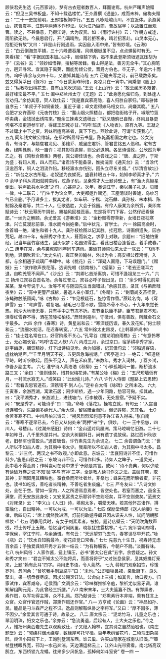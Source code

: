 <!-- { "loadSidebar": true } -->
顾侠君先生选《元百家诗》，梦有古衣冠者数百人，拜而谢焉。杭州严曙声娘赠云：“但见三吴书板盛，不知十载选楼忙。”王介眉撰《通鉴》，成而未梓。储梅夫赠云：“二十一史加前明，王郎镂板胸中行。”
五五
凡咏险峻山川，不宜近体。余游黄山，携曹震亭、江鹤亭两诗本作印证。以为江乃巨商，曹故宿学；以故置江而观曹。读之，不甚慊意，乃撷江诗，大为叹赏。如：《雨行许村》云：“昨朝方戒途，雨阻欲无路。今晨思启行，开门满晴煦。雨若拒客来，晴若招客赴。山灵本无心，招拒讵有故”又曰：“非是山行刚遇雨，实因自入雨中来。”皆有妙境。《云海》云：“白云倒海忽平铺，三十六峰遭吞屠。风帆烟艇虽不见，点点螺髻时有无。一笑看(按：“看”字据民国本加。)尘中，局缩辕下驹，曷不来此登斯须垣遮瓦压胡为乎”《云谷》云：“领妙如悟禅，搜秘等居雠。看山得是法，善刃无全牛。”其心胸笔力，迥异寻常。宜其隐于禺荚，而能势倾公侯，晋爵方伯也。卒无子，年逾六十而终。呜呼!非余与交四十年，又谁知其能诗哉
五六
正喻夹写之诗，前已载数条矣。兹又得黄莘田《骤冷》云：“今日蒙茸昨缔络，炎凉只在一宵中。”阐乘僧《园上》云：“纵教吹出桃花去，自有山风吹送回。”王云《上山行》云：“敢云阅历多艰苦，最好峰峦最不平。”
五七
闽中郑兰州太守《无题》云：“此身愿化催归鸟，到处逢人苦劝归。”余仿其意，贺人致仕云：“我是嘉宾慕高隐，喜人归胜自家归。”郑有骈体自序云：“羊叔子不如铜雀妓，虽近于谐；卓文君得嫁马相女口，尚嫌其晚。”
五八
合肥才女许燕珍《元夜竹枝》云：“鳌山烟火照楼台，都把临街格子开。椒眼竹篮呼卖藕，金钱抛出绣帘来。”题余三妹素文遗稿云：“彩凤随鸦已自惭，终风且暴更何堪不须更道参军好，得嫁王郎死亦甘。”呜呼!班氏《人物表》，原有九等。王凝之不过庸才中下之资，若妹所适高某者，真下下也。燕珍此诗，可谓“实获我心”。
五九
同年钱文敏公维城，在都时所居绿云书屋，陈乾斋相国之故宅也。公女浣青，有诗才，与婿崔君龙见、弟维乔、戚里庄君忻、管君世铭五人倡和。宅有古桑，绿阴毵毵，映一亩许；视其影将逾屋，则公必退朝。各呈诗请政，公欣然为甲乙之。有《鸣秋合籁集》两卷，真公卿佳话也。余尝戏之曰：“唐、虞之际，于斯为盛；有妇人焉，四人而已。”诸君诗不能备录，惟摘浣青《通天台》云：“当涂代汉逾百年，铜人之泪流作铅。移经灞水亦伤别，回头立尽东关烟。”《华清宫故址》云：“新台之水古所耻，老奴遂为良娣死。盛衰转眼五十年，始知李峤真才子。”
六O
余甲子科从沭阳就聘南闱，过燕子矶，见秦秀才大士题诗壁上，有“渔火真疑星倒出，钟声欲共水争流”之句，心甚异之。次年，奉调江宁，秦以弟子礼见。见赠一律，中二联云：“门生半为论文至，大吏都邀作赋还。玉麈清谈时善谑，乌纱习气已全删。”予月课多士，拔其尤者，如车研、宁楷、沈石麟、龚孙枝、朱本楫、陈制锦及秦君等，共二十人，征歌选胜，大会于徐园。有伶人康某为余所赏，秦即席赋诗云：“秋云幂历午阴长，舞袖风回桂蕊香。忘是将军门下客，公然仔细看康郎。”一坐为之解颐。余尤爱其《游秦淮》云：“金粉飘零野草新，女墙日夜枕寒津。兴亡莫漫悲前事，淮水而今尚姓秦。”后中状元，官学士。
六一
徐园高会时，余首唱一绝，诸生和者十九人。龚孙枝绘图以记其胜。挂冠后，诗画俱遗失，园亦荒圮。越四十年，有邢秀才作主人，葺而新之，求亭上对联。余题曰：“旧地怕重经，记当年丝竹宴诸生，回头似梦；名园须得主，看此日楼台逢哲匠，着手成春。”
六二
庚申在京，余与裘叔度同年同车遇雨。裘诵其师梁仙来太史一联云：“飞雨不到地，轻烟吹若尘。”太史名机，雍正癸卯翰林，外出为令；高安相公荐鸿博，入都，与余相遇于琉璃厂书肆中。咏《桃花》云：“浑疑人面隐，下马误题门。”《赠妓》云：“欲作歌声畏花落，选词先唱《锁南枝》。”《蹙篥》云：“老去还嗟耳力退，自吹羌管不闻声。”《沙丘》云：“荆卿匕首渐离筑，可惜不逢祖龙三十六。”
六三
扬州江宾谷白首名场。余每过邗江，宾谷必呼子侄出见，曰：“余少时得见前辈某某，至今夸说于人。汝等不可与随园先生当面错过。”余感其意，录其《与弟蔗畦夜坐》云：“宵中更警严城柝，暑退人亲小室灯。”《冬晴》云：“剩菊尚支苔径赏，冻蝇微触纸窗闻。”咏《古梅》云：“乍见根疑石，旋惊雪作香。”蔗畦名恂。咏《穹庐雪》云：“穹庐雪，嚼复咽。毡毛已尽雪不歇，雪能冷骨不冷心，十九年来觉长热。风沙大地惨无春，只有手中之节冻不折。君节臣执臣不辞，臣节君薨君不知。泪零红雪吞不得，洒在茂陵松柏枝。”蔗畦刺亳州，守徽州，俱有善政。所藏金石文字最多。
六四
余作《春寒》诗，黄星岩和云：“寒深疑历误，春久没花知。”何士颐和云；“流细水初活，花迟春转宽。，’
六五
常州徐太史昂发，《上韩慕庐尚书》云：“佳士姓名常在口，好官阶级不关心。”孔雩谷《赠龙明府雨樵》云：“有意怜寒士，无心媚长官。”呜呼!古之人欤!
六六
丙戌三月，余过京口，宿茅耕亭秀才家。庭宇幽邃，膳饮精妙，灯下出诗稿见示。余为加墨，记其佳句云：“邻船通客语，虚枕纳潮声。”“千里月明天不夜，五更风急海初潮。”《官亭道上》一绝云：“细道绕平畴，时听农歌起。回头不见人，声在禾麻里。”未数年，秀才入词林。丁酉乡试，作吾乡副主考。
六七
淮宁诗人黄浩浩《秋柳》云：“小驿孤城风一笛，断桥流水路三叉；”余曰：“佳则佳矣，惜其似梅花诗。”有某公咏《梅》云：“五尺短墙低有月，一村流水寂无人。”或笑曰：“此似偷儿诗。”
六八
许竹人侍御《题路上去思碑》云：“君看去思官道石，深镌镌不
到人心。”足补白太傅《咏碑》之所未及。
六九
壬寅春，余游西湖，寓漱石居；闲步断桥，遇一少年问路，愁容可掬。扣其故。曰：“我平湖秀才，来游湖上，进钱塘门，行李被窃，无处投宿。”予疑不实。问：“既是秀才，可能诗乎”曰：“能。”命咏《落花》。操笔立就，有句云：“入宫自讶连城价，失路偏多绝代人。”余大惊，留宿赠金而别。但记姓郁，忘其名。
七O
余苦春寒不已。中州吕柏岩诗云：“朔风烈烈知何意不许江春入得来。”张自南云：“春寒不逐早已去，今日又从何处来”两押“来”字，俱妙。
七一
王中丞恕，四川人，号楼山。《过潮州感旧》诗曰：“金山遥对凤凰洲，策马崆峒忆旧游。二十七年如昨日，八千里外是并州。空余大树翻斜日，尚有遗丁说故侯。路过西州秋欲老，旧参军也雪盈头。”通首唐音。许竹素先生为余诵之。
七二
余尝谓鱼门云：“世人所以不如古人者，为其胸中书太少。我辈所以不如古人者，为其胸中书太多。昌黎云：‘非三代、两汉之书不敢观。’亦即此意。东坡云：‘孟襄阳诗非不佳，可惜作料少。’施愚山驳之云：‘东坡诗非不佳，可惜作料多。诗如人之眸子，一道灵光，此中着不得金屑；作料岂可在诗中求乎’予颇是其言。或问：‘诗不贵典，何以少陵有读破万卷之说’不知‘破’字与‘有神’三字，全是教人读书作文之法。盖破其卷，取其神；非囫囵用其糟粕也。蚕食桑而所吐者丝，非桑也；蜂采花而所酿者蜜，非花也。读书如吃饭，善吃者长精神，不善吃者生痰瘤。”
七三
严冬友曰：“凡诗文妙处，全在于空。譬如一室内，人之所游焉息焉者，皆空处也。若窒而塞之，虽金玉满堂，而无安放此身处；又安见富贵之乐耶钟不空则哑矣，耳不空则聋矣。”范景文《对床录》云：“李义山《人日》诗，填砌太多，嚼蜡无味。若其他怀古诸作，排空融化，自出精神。一可以为戒，一可以为法。”
七四
保励堂侍郎《送人纳妾》七律，后四句云：“席上偶然教进酒，灯前何敢遽呼郎只因未识夫人性，试问明朝那样妆+”
七五
明季用兵时，有女子刘素素者，被掠，题诗店壁云：“天明吹角数声残，将士传呼上玉鞍。恰忆当时闺阁里，晓妆犹怯露桃寒。”
七六
宛平袁明府增，字保侯，宰江宁时，与余通谱。有句云：“天远望穷飞去鸟，春寒误尽早开花。”咏《瓶》云；“饮水自知胸最冷，衔花应觉口常香。”
七七
先慈九十生日，祝寿诗无虑百余首；予独爱龚旭开秀才五律一结云：“为有称觞客，今朝户不扃。”淡而有味。
七八
杭州风俗：人家作酱，瓮上镇压，必书“姜太公在此”五字。余尝疑之。孙文和秀才笑曰：“君岂不知太公不能将兵，而善将将乎”又过张息侯家，见其奴携灯笼来，上题“赖有此耳”四字。两用史书语，令人莞然。
七九
蒋戟门观察招饮，珍馐罗列，忽问余：“曾吃我手制豆腐乎”曰：“未也。”公即着犊鼻裙，亲赴厨下。良久擎出，果一切盘餐尽废。因求公赐烹饪法。公命向上三揖；如其言，始口授方。归家试作，宾客咸夸。毛侯围广文调余云：“珍味群推郇令庖，黎祈尤似易牙调。谁知解组陶元亮，为此曾经三折腰。”
八0
南宋末年，士大夫篮簋不饬。有郑熏者，素作贼，以军功得主簿，众不礼焉。郑乃献诗云：“郑熏素行本非端，熏有狂言上众官。众官作官还作贼，郑熏作贼还作官。”
八—
方亨咸《论画》云：“神品如孙、吴。能品是刁斗森严之程不识。逸品则解鞍纵卧之李将军。”又曰：“厚不因多，薄不因少。”余爱其言可通于诗，故录之。
八二
唐太宗云：“泥龙竹马，儿童之乐也；翠羽明珠，妇女之乐也。”余亦云：“急流勇退，后起有人，士大夫之乐也。”今之人，惟扬州秦西岩先生以观察致仕，子又继入翰林，宜其诗之自然骀宕也。《南庄题壁》云：“郭绕村烟水绕堤，数椽屋可托卑栖。百年老树留花坞，二顷荒田杂菜畦。庾信小园枝下上，王询别墅涧东西。谁云巢、许买山隐家在城南认旧溪。”“策杖登楼眼界宽，邗沟一水迅奔湍。天边漕运梯云上，江外山光带雾看。南北塔高双鹄立，东西桥锁九龙蟠。往来多少风帆急，孤棹何如斗室安”
卷一四
一
